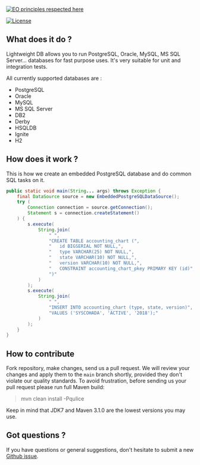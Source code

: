 [![EO principles respected here](https://www.elegantobjects.org/badge.svg)](https://www.elegantobjects.org)

[![License](https://img.shields.io/badge/license-MIT-green.svg)](https://github.com/Minlessika/lightweight-db/blob/main/LICENSE.txt)

## What does it do ?
Lightweight DB allows you to run PostgreSQL, Oracle, MySQL, MS SQL Server... databases for fast purpose uses. It's very suitable for unit and integration tests.

All currently supported databases are :

* PostgreSQL
* Oracle
* MySQL
* MS SQL Server
* DB2
* Derby
* HSQLDB
* Ignite
* H2

## How does it work ?
This is how we create an embedded PostgreSQL database and do common SQL tasks on it.

```java
public static void main(String... args) throws Exception {
    final DataSource source = new EmbeddedPostgreSQLDataSource();
    try (
        Connection connection = source.getConnection();
        Statement s = connection.createStatement()
    ) {
        s.execute(
            String.join(
                " ",
                "CREATE TABLE accounting_chart (",
                "   id BIGSERIAL NOT NULL,",
                "   type VARCHAR(25) NOT NULL,",
                "   state VARCHAR(10) NOT NULL,",
                "   version VARCHAR(10) NOT NULL,",
                "   CONSTRAINT accounting_chart_pkey PRIMARY KEY (id)",
                ")"
            )
        );
        s.execute(
            String.join(
                " ",
                "INSERT INTO accounting_chart (type, state, version)",
                "VALUES ('SYSCOHADA', 'ACTIVE', '2018');"
            )
        );
    }
}
``` 

## How to contribute
Fork repository, make changes, send us a pull request. We will review
your changes and apply them to the `main` branch shortly, provided
they don't violate our quality standards. To avoid frustration, before
sending us your pull request please run full Maven build:

> mvn clean install -Pqulice

Keep in mind that JDK7 and Maven 3.1.0 are the lowest versions you may use.

## Got questions ?

If you have questions or general suggestions, don't hesitate to submit
a new [Github issue](https://github.com/Minlessika/lightweight-db/issues/new).
